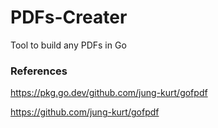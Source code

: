 # PDFs-Creater
Tool to build any PDFs in Go


### References

https://pkg.go.dev/github.com/jung-kurt/gofpdf

https://github.com/jung-kurt/gofpdf
